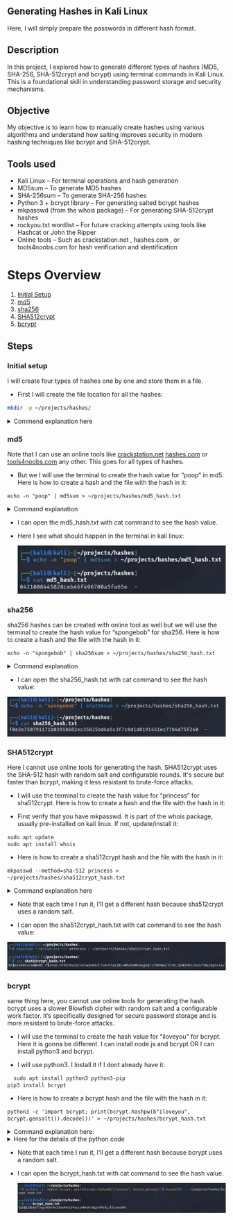 ## Generating Hashes in Kali Linux

Here, I will simply prepare the passwords in different hash format.

## Description

In this project, I explored how to generate different types of hashes (MD5, SHA-256, SHA-512crypt and bcrypt) using terminal commands in Kali Linux. This is a foundational skill in understanding password storage and security mechanisms.

## Objective

My objective is to learn how to manually create hashes using various algorithms and understand how salting improves security in modern hashing techniques like bcrypt and SHA-512crypt.

## Tools used

- Kali Linux – For terminal operations and hash generation
- MD5sum – To generate MD5 hashes
- SHA-256sum – To generate SHA-256 hashes
- Python 3 + bcrypt library – For generating salted bcrypt hashes
- mkpasswd (from the whois package) – For generating SHA-512crypt hashes
- rockyou.txt wordlist – For future cracking attempts using tools like Hashcat or John the Ripper
- Online tools – Such as crackstation.net , hashes.com , or tools4noobs.com for hash verification and identification


# Steps Overview
1. [Initial Setup](#initial-setup)
2. [md5](#md5)
3. [sha256](#sha256)
4. [SHA512crypt](#SHA512crypt)
5. [bcrypt](#bcrypt)


## Steps

### Initial setup

I will create four types of hashes one by one and store them in a file.

- First I will create the file location for all the hashes:

``` bash
mkdir -p ~/projects/hashes/
```
<details>
  <summary>Commend explanation here</summary>
  
- mkdir is creating a new directory in ~/projects/hashes/
  
- -p is to ensures that all necessary parent directories (**`projects`** and **`hashes`**) are created if they don't already exist.
</details>

### md5

Note that I can use an online tools like [crackstation.net](https://crackstation.net/)  [hashes.com](https://hashes.com/en/decrypt/hash) or [tools4noobs.com](https://www.tools4noobs.com/) any other. This goes for all types of hashes.

- But we I  will use the terminal to create the hash value for “poop” in md5. Here is how to create a hash and the file with the hash in it:

```#!/bin/bash
echo -n "poop" | md5sum > ~/projects/hashes/md5_hash.txt
```

<details>
  <summary>Command explanation</summary>
  
- The `echo` command is used to display text or variables on the terminal or write them to files.
  
- The `-n` option suppresses the trailing newline, allowing subsequent output to appear on the same line.
  
- “poop” is the password that we are hashing.
  
- md5sum is the type of hash
  
- ~/projects/hashes is the full path to directory
  
- md5_hash.txt is the file where the hash is gonna be stored.
  
</details>

- I can open the md5_hash.txt with cat command to see the hash value.

- Here I see what should happen in the terminal in kali linux:

  ![image](https://github.com/RobinBoucherSec/Cracking-hashes/blob/main/Generating%20Hashes/images%20hashes%20generating/md5.png)

### sha256

sha256 hashes can be created with online tool as well but we will use the terminal to create the hash value for “spongebob” for sha256. Here is how to create a hash and the file with the hash in it:

```#!/bin/bash
echo -n "spongebob" | sha256sum > ~/projects/hashes/sha256_hash.txt
```

<details>
    <summary>Command explanation</summary>
    
- The `echo` command is used to display text or variables on the terminal or write them to files.

- The `-n` option suppresses the trailing newline, allowing subsequent output to appear on the same line.

- “spongebob” is the password that we are hashing.

- shs256sum is the type of hash

- ~/projects/hashes is the full path to directory

- sha256_hash.txt is the file where the hash is gonna be stored.

</details>


- I can open the sha256_hash.txt with cat command to see the hash value:

![image](https://github.com/RobinBoucherSec/Cracking-hashes/blob/main/Generating%20Hashes/images%20hashes%20generating/sha256.png)



  ### SHA512crypt

Here I cannot use online tools for generating the hash. SHA512crypt uses the SHA-512 hash with random salt and configurable rounds. It's secure but faster than bcrypt, making it less resistant to brute-force attacks. 

-  I will use the terminal to create the hash value for “princess” for sha512crypt. Here is how to create a hash and the file with the hash in it:

-  First verify that you have mkpasswd. It is part of the whois package, usually pre-installed on kali linux. If not, update/install it:

```!#/bin/bash
sudo apt update
sudo apt install whois
```

- Here is how to create a sha512crypt hash and the file with the hash in it:

```!#/bin/bash
mkpasswd --method=sha-512 princess > ~/projects/hashes/sha512crypt_hash.txt
```

<details><summary>Command explanation here</summary>

#### `mkpasswd`

- A utility for generating crypt-style hashed passwords.
  
- Part of the `whois` package in Kali Linux.

- Used here to create a secure hash using the SHA-512crypt algorithm.

This is not for changing real user passwords — it's often used for testing, scripting, or learning how password hashing works.

---

#### `-method=sha-512`

- Tells `mkpasswd` to use the SHA-512crypt algorithm.

- This is the same hashing method used by modern Linux systems (like in `/etc/shadow`).

Hashes generated this way start with: $6$…

- `$6$` is the identifier for SHA-512crypt.

---

#### `princess`

- The plaintext password you're going to hash.

- In this case, the word `"princess"` is being hashed.

- It will never be stored directly — only its hash will be saved.

---

#### `>`

- This is a shell redirection operator.
- It takes the output from the command before it and writes it into a file instead of printing it on screen.

---

#### `~/projects/hashes/sha512crypt_hash.txt`

- This is the file path where the hash result will be saved.

- Breakdown:

    - `~`: Your home directory (e.g.,`/home/kali`)

    - `/projects/hashes/`: A custom folder structure you might have made
   
    - `sha512crypt_hash.txt`: The file name

So if your username is `kali`, this resolves to: /home/kali/projects/hashes/sha512crypt_hash.txt

If the file doesn’t exist yet, it will be created automatically.

- Note that each time you run it, you’ll get a different hash because sha512crypt uses a random salt.

- You can open the sha512crypt_hash.txt with cat command to see the hash value.
  
</details>

- Note that each time I run it, I’ll get a different hash because sha512crypt uses a random salt.
  
- I can open the sha512crypt_hash.txt with cat command to see the hash value:

![image](https://github.com/RobinBoucherSec/Cracking-hashes/blob/main/Generating%20Hashes/images%20hashes%20generating/sha512crypt.png)



### bcrypt

same thing here, you cannot use online tools for generating the hash. bcrypt uses a slower Blowfish cipher with random salt and a configurable work factor. It’s specifically designed for secure password storage and is more resistant to brute-force attacks. 

- I will use the terminal to create the hash value for “iloveyou” for bcrypt. Here it is gonna be different. I can install node.js and bcrypt OR I can install python3 and bcrypt.

- I will use python3. I Install it if I dont already have it:

```!#/bin/bash
  sudo apt install python3 python3-pip
pip3 install bcrypt
```

- Here is how to create a bcrypt hash and the file with the hash in it:

```!#/bin/bash
python3 -c 'import bcrypt; print(bcrypt.hashpw(b"iloveyou", bcrypt.gensalt()).decode())' > ~/projects/hashes/bcrypt_hash.txt
```

<details><summary>Command explanation here:</summary>
  
- python3

  - Tell the system to use the Python 3 interpreter to run the code.

- -c

  - Tells Python to run the code that follows in quotes , instead of loading a file. This lets you execute Python code directly from the command line .

- 'import bcrypt; print(bcrypt.hashpw(b"iloveyou", bcrypt.gensalt()).decode())'

- This is the actual Python code being executed. It's wrapped in single quotes so the shell knows to treat it as one argument for Python

</details>


<details><summary>Here for the details of the python code</summary>


#### `import bcrypt`

  - Loads the bcrypt module , which must already be installed (`pip install bcrypt`). Provides functions for secure password hashing.

#### `b"iloveyou"`

  - The `b` prefix means this is a byte string , required by `bcrypt.hashpw()`. bcrypt only works with bytes, not regular strings.

#### `bcrypt.gensalt()`

  - Generates a new random salt every time it's called. Salt ensures that even if the same password is hashed multiple times, the output will always be different.

#### `bcrypt.hashpw(...)`

  - This is the core function that actually hashes the password using bcrypt.
  
- Takes two arguments:
  
    - Password (as bytes)
 
    - Salt (generated above)

#### `.decode()`

  - Converts the byte string hash into a regular UTF-8 string.
  
- Needed because `hashpw()` returns a byte string like:
  
    b'$2b$12$abc123...’

- But we want to store it as:
    
    $2b$12$abc123…
    
- F. `print(...)` Outputs the final hash string so it can be redirected to a file.

#### > `~/projects/hashes/bcrypt_hash.txt` 

- Is not part of python, it’s handled by the Linux shell. > is the output redirection operator, it  takes whatever is printed by the Python script and writes it to the file location described.

</details>

- Note that each time I run it, I’ll get a different hash because bcrypt uses a random salt.
  
- I can open the bcrypt_hash.txt with cat command to see the hash value.

  ![image](https://github.com/RobinBoucherSec/Cracking-hashes/blob/main/Generating%20Hashes/images%20hashes%20generating/bcrypt.png)



  
